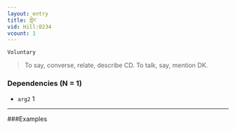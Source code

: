 ```yaml
---
layout: entry
title: གླེང་
vid: Hill:0234
vcount: 1
---
```

`Voluntary` 
> To say, converse, relate, describe CD\.
 To talk, say, mention DK\.

### Dependencies (N = 1)
* `arg2` 1

---

###Examples




